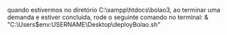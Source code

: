 quando estivermos no diretório C:\xampp\htdocs\bolao3, ao terminar uma demanda e estiver concluida, rode o seguinte comando no terminal: & "C:\Users\$env:USERNAME\Desktop\deployBolao.sh"